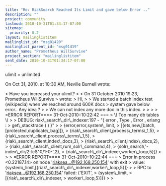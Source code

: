 ```yaml
---
title: "Re: RiakSearch Reached Its Limit and gave below Error .."
description: ""
project: community
lastmod: 2010-10-31T01:34:17-07:00
sitemap:
  priority: 0.2
layout: mailinglistitem
mailinglist_id: "msg01420"
mailinglist_parent_id: "msg01419"
author_name: "Prometheus WillSurvive"
project_section: "mailinglistitem"
sent_date: 2010-10-31T01:34:17-07:00
---
```



ulimit = unlimited 


On Oct 31, 2010, at 10:30 AM, Neville Burnell wrote:

&gt; Have you increased your ulimit?
&gt; 
&gt; On 31 October 2010 19:23, Prometheus WillSurvive 
&gt;  wrote:
&gt; Hi,
&gt; 
&gt; We started a batch index test (wikipedia) when we reached around 600K docs 
&gt; system gave below error.. Any idea ?
&gt; 
&gt; We can not index any more doc in this index.
&gt; 
&gt; 
&gt; 
&gt; =ERROR REPORT==== 31-Oct-2010::10:22:42 ===
&gt; \\*\\* Too many db tables \\*\\*
&gt; 
&gt; DEBUG: riak\\_search\\_dir\\_indexer:197 - "{ error , Type , Error , erlang : 
&gt; get\\_stacktrace ( ) }"
&gt; 
&gt; {error,error,system\\_limit,
&gt; [{ets,new,[batch,[protected,duplicate\\_bag]]},
&gt; {riak\\_search\\_client,process\\_terms\\_1,5},
&gt; {riak\\_search\\_client,process\\_terms\\_1,5},
&gt; {riak\\_search\\_client,index\\_docs,3},
&gt; {riak\\_search\\_client,index\\_docs,2},
&gt; {riak\\_solr\\_search\\_client,run\\_solr\\_command,4},
&gt; {solr\\_search,'-index\\_dir/2-lc$^0/1-0-',2},
&gt; {riak\\_search\\_dir\\_indexer,worker\\_loop,5}]}
&gt; 
&gt; 
&gt; =ERROR REPORT==== 31-Oct-2010::10:22:44 ===
&gt; Error in process &lt;0.22187.14&gt; on node 'riaksea...@192.168.250.154' with exit 
&gt; value: {system\\_limit,[{riak\\_search\\_dir\\_indexer,worker\\_loop,5}]}
&gt; 
&gt; RPC to 'riaksea...@192.168.250.154' failed: {'EXIT',
&gt; {system\\_limit,
&gt; [{riak\\_search\\_dir\\_indexer,
&gt; worker\\_loop,5}]}}
&gt; 
&gt; 
 

